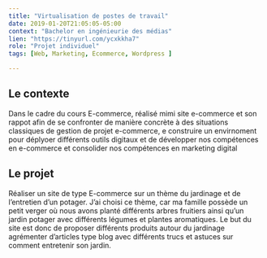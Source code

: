 ```yaml
---
title: "Virtualisation de postes de travail"
date: 2019-01-20T21:05:05-05:00
context: "Bachelor en ingénieurie des médias"
lien: "https://tinyurl.com/ycxkkha7"
role: "Projet individuel"
tags: [Web, Marketing, Ecommerce, Wordpress ]

---
```


## Le contexte
Dans le cadre du cours E-commerce, réalisé mimi site e-commerce et son rappot afin de se confronter de manière concrète à des situations classiques de gestion de projet e-commerce, e construire un envirnoment pour déplyoer différents outils digitaux et de développer nos compétences en e-commerce et consolider nos compétences en marketing digital

## Le projet
Réaliser un site de type E-commerce sur un thème du jardinage et de l’entretien d’un potager. J’ai choisi ce thème, car ma famille possède un petit verger où nous avons planté différents arbres fruitiers ainsi qu’un jardin potager avec différents légumes et plantes aromatiques.
Le but du site est donc de proposer différents produits autour du jardinage agrémenter d’articles type blog avec différents trucs et astuces sur comment entretenir son jardin.

